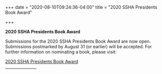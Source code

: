 +++
date = "2020-08-10T09:24:36-04:00"
title = "2020 SSHA Presidents Book Award"

+++

**2020 SSHA Presidents Book Award**

Submissions for the 2020 SSHA Presidents Book Award are now open. Submissions postmarked by August 31 (or earlier) will be accepted. For further information on nominating a book, please visit: 

<a href="https://ssha.org/awards/president_award/">2020 SSHA Presidents Book Award</a>
<br /><hr width="100">  
